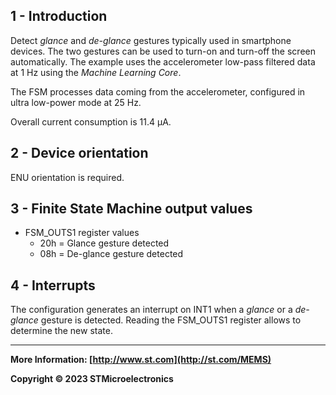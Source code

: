 ## 1 - Introduction

Detect *glance* and *de-glance* gestures typically used in smartphone devices. The two gestures can be used to turn-on and turn-off the screen automatically. The example uses the accelerometer low-pass filtered data at 1 Hz using the *Machine Learning Core*.

The FSM processes data coming from the accelerometer, configured in ultra low-power mode at 25 Hz.

Overall current consumption is 11.4  µA.


## 2 - Device orientation

ENU orientation is required.


## 3 - Finite State Machine output values

- FSM_OUTS1 register values
  - 20h = Glance gesture detected
  - 08h = De-glance gesture detected


## 4 - Interrupts

The configuration generates an interrupt on INT1 when a *glance* or a *de-glance* gesture is detected. Reading the FSM_OUTS1 register allows to determine the new state.

------

**More Information: [http://www.st.com](http://st.com/MEMS)**

**Copyright © 2023 STMicroelectronics**